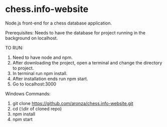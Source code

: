 # chess.info-website
Node.js front-end for a chess database application.

Prerequisites:
  Needs to have the database for project running in the background on localhost.
  
TO RUN:
  1. Need to have node and npm.
  2. After downloading the project, open a terminal and change the directory to project.
  3. In terminal run npm install.
  4. After installation ends run npm start.
  5. Go to localhost:3000
  
 Windows Commands:
 1. git clone https://github.com/aronza/chess.info-website.git
 2. cd (:\dir of cloned repo)
 3. npm install
 4. npm start
